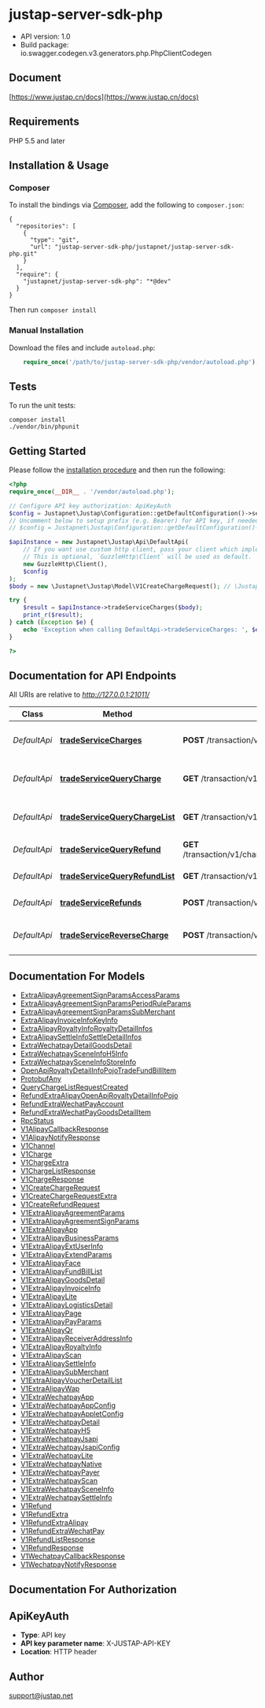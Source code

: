 # justap-server-sdk-php

- API version: 1.0
- Build package: io.swagger.codegen.v3.generators.php.PhpClientCodegen

## Document

[https://www.justap.cn/docs](https://www.justap.cn/docs)

## Requirements

PHP 5.5 and later

## Installation & Usage
### Composer

To install the bindings via [Composer](http://getcomposer.org/), add the following to `composer.json`:

```
{
  "repositories": [
    {
      "type": "git",
      "url": "justap-server-sdk-php/justapnet/justap-server-sdk-php.git"
    }
  ],
  "require": {
    "justapnet/justap-server-sdk-php": "*@dev"
  }
}
```

Then run `composer install`

### Manual Installation

Download the files and include `autoload.php`:

```php
    require_once('/path/to/justap-server-sdk-php/vendor/autoload.php');
```

## Tests

To run the unit tests:

```
composer install
./vendor/bin/phpunit
```

## Getting Started

Please follow the [installation procedure](#installation--usage) and then run the following:

```php
<?php
require_once(__DIR__ . '/vendor/autoload.php');

// Configure API key authorization: ApiKeyAuth
$config = Justapnet\Justap\Configuration::getDefaultConfiguration()->setApiKey('X-JUSTAP-API-KEY', 'YOUR_API_KEY');
// Uncomment below to setup prefix (e.g. Bearer) for API key, if needed
// $config = Justapnet\Justap\Configuration::getDefaultConfiguration()->setApiKeyPrefix('X-JUSTAP-API-KEY', 'Bearer');

$apiInstance = new Justapnet\Justap\Api\DefaultApi(
    // If you want use custom http client, pass your client which implements `GuzzleHttp\ClientInterface`.
    // This is optional, `GuzzleHttp\Client` will be used as default.
    new GuzzleHttp\Client(),
    $config
);
$body = new \Justapnet\Justap\Model\V1CreateChargeRequest(); // \Justapnet\Justap\Model\V1CreateChargeRequest | 

try {
    $result = $apiInstance->tradeServiceCharges($body);
    print_r($result);
} catch (Exception $e) {
    echo 'Exception when calling DefaultApi->tradeServiceCharges: ', $e->getMessage(), PHP_EOL;
}

?>
```

## Documentation for API Endpoints

All URIs are relative to *http://127.0.0.1:21011/*

Class | Method | HTTP request | Description
------------ | ------------- | ------------- | -------------
*DefaultApi* | [**tradeServiceCharges**](docs/Api/DefaultApi.md#tradeservicecharges) | **POST** /transaction/v1/charges | 创建 Charge 对象
*DefaultApi* | [**tradeServiceQueryCharge**](docs/Api/DefaultApi.md#tradeservicequerycharge) | **GET** /transaction/v1/charges/{charge_id} | 查询 Charge 对象
*DefaultApi* | [**tradeServiceQueryChargeList**](docs/Api/DefaultApi.md#tradeservicequerychargelist) | **GET** /transaction/v1/charges | 查询 Charge 对象列表
*DefaultApi* | [**tradeServiceQueryRefund**](docs/Api/DefaultApi.md#tradeservicequeryrefund) | **GET** /transaction/v1/charges/{charge_id}/refunds/{refund_id} | 查询 Refund 对象
*DefaultApi* | [**tradeServiceQueryRefundList**](docs/Api/DefaultApi.md#tradeservicequeryrefundlist) | **GET** /transaction/v1/charges/{charge_id}/refunds | 查询 Refund 对象列表
*DefaultApi* | [**tradeServiceRefunds**](docs/Api/DefaultApi.md#tradeservicerefunds) | **POST** /transaction/v1/refunds | 创建 Refund 对象
*DefaultApi* | [**tradeServiceReverseCharge**](docs/Api/DefaultApi.md#tradeservicereversecharge) | **POST** /transaction/v1/charges/{charge_id}/reverse | 撤销 Charge 对象


## Documentation For Models

 - [ExtraAlipayAgreementSignParamsAccessParams](docs/Model/ExtraAlipayAgreementSignParamsAccessParams.md)
 - [ExtraAlipayAgreementSignParamsPeriodRuleParams](docs/Model/ExtraAlipayAgreementSignParamsPeriodRuleParams.md)
 - [ExtraAlipayAgreementSignParamsSubMerchant](docs/Model/ExtraAlipayAgreementSignParamsSubMerchant.md)
 - [ExtraAlipayInvoiceInfoKeyInfo](docs/Model/ExtraAlipayInvoiceInfoKeyInfo.md)
 - [ExtraAlipayRoyaltyInfoRoyaltyDetailInfos](docs/Model/ExtraAlipayRoyaltyInfoRoyaltyDetailInfos.md)
 - [ExtraAlipaySettleInfoSettleDetailInfos](docs/Model/ExtraAlipaySettleInfoSettleDetailInfos.md)
 - [ExtraWechatpayDetailGoodsDetail](docs/Model/ExtraWechatpayDetailGoodsDetail.md)
 - [ExtraWechatpaySceneInfoH5Info](docs/Model/ExtraWechatpaySceneInfoH5Info.md)
 - [ExtraWechatpaySceneInfoStoreInfo](docs/Model/ExtraWechatpaySceneInfoStoreInfo.md)
 - [OpenApiRoyaltyDetailInfoPojoTradeFundBillItem](docs/Model/OpenApiRoyaltyDetailInfoPojoTradeFundBillItem.md)
 - [ProtobufAny](docs/Model/ProtobufAny.md)
 - [QueryChargeListRequestCreated](docs/Model/QueryChargeListRequestCreated.md)
 - [RefundExtraAlipayOpenApiRoyaltyDetailInfoPojo](docs/Model/RefundExtraAlipayOpenApiRoyaltyDetailInfoPojo.md)
 - [RefundExtraWechatPayAccount](docs/Model/RefundExtraWechatPayAccount.md)
 - [RefundExtraWechatPayGoodsDetailItem](docs/Model/RefundExtraWechatPayGoodsDetailItem.md)
 - [RpcStatus](docs/Model/RpcStatus.md)
 - [V1AlipayCallbackResponse](docs/Model/V1AlipayCallbackResponse.md)
 - [V1AlipayNotifyResponse](docs/Model/V1AlipayNotifyResponse.md)
 - [V1Channel](docs/Model/V1Channel.md)
 - [V1Charge](docs/Model/V1Charge.md)
 - [V1ChargeExtra](docs/Model/V1ChargeExtra.md)
 - [V1ChargeListResponse](docs/Model/V1ChargeListResponse.md)
 - [V1ChargeResponse](docs/Model/V1ChargeResponse.md)
 - [V1CreateChargeRequest](docs/Model/V1CreateChargeRequest.md)
 - [V1CreateChargeRequestExtra](docs/Model/V1CreateChargeRequestExtra.md)
 - [V1CreateRefundRequest](docs/Model/V1CreateRefundRequest.md)
 - [V1ExtraAlipayAgreementParams](docs/Model/V1ExtraAlipayAgreementParams.md)
 - [V1ExtraAlipayAgreementSignParams](docs/Model/V1ExtraAlipayAgreementSignParams.md)
 - [V1ExtraAlipayApp](docs/Model/V1ExtraAlipayApp.md)
 - [V1ExtraAlipayBusinessParams](docs/Model/V1ExtraAlipayBusinessParams.md)
 - [V1ExtraAlipayExtUserInfo](docs/Model/V1ExtraAlipayExtUserInfo.md)
 - [V1ExtraAlipayExtendParams](docs/Model/V1ExtraAlipayExtendParams.md)
 - [V1ExtraAlipayFace](docs/Model/V1ExtraAlipayFace.md)
 - [V1ExtraAlipayFundBillList](docs/Model/V1ExtraAlipayFundBillList.md)
 - [V1ExtraAlipayGoodsDetail](docs/Model/V1ExtraAlipayGoodsDetail.md)
 - [V1ExtraAlipayInvoiceInfo](docs/Model/V1ExtraAlipayInvoiceInfo.md)
 - [V1ExtraAlipayLite](docs/Model/V1ExtraAlipayLite.md)
 - [V1ExtraAlipayLogisticsDetail](docs/Model/V1ExtraAlipayLogisticsDetail.md)
 - [V1ExtraAlipayPage](docs/Model/V1ExtraAlipayPage.md)
 - [V1ExtraAlipayPayParams](docs/Model/V1ExtraAlipayPayParams.md)
 - [V1ExtraAlipayQr](docs/Model/V1ExtraAlipayQr.md)
 - [V1ExtraAlipayReceiverAddressInfo](docs/Model/V1ExtraAlipayReceiverAddressInfo.md)
 - [V1ExtraAlipayRoyaltyInfo](docs/Model/V1ExtraAlipayRoyaltyInfo.md)
 - [V1ExtraAlipayScan](docs/Model/V1ExtraAlipayScan.md)
 - [V1ExtraAlipaySettleInfo](docs/Model/V1ExtraAlipaySettleInfo.md)
 - [V1ExtraAlipaySubMerchant](docs/Model/V1ExtraAlipaySubMerchant.md)
 - [V1ExtraAlipayVoucherDetailList](docs/Model/V1ExtraAlipayVoucherDetailList.md)
 - [V1ExtraAlipayWap](docs/Model/V1ExtraAlipayWap.md)
 - [V1ExtraWechatpayApp](docs/Model/V1ExtraWechatpayApp.md)
 - [V1ExtraWechatpayAppConfig](docs/Model/V1ExtraWechatpayAppConfig.md)
 - [V1ExtraWechatpayAppletConfig](docs/Model/V1ExtraWechatpayAppletConfig.md)
 - [V1ExtraWechatpayDetail](docs/Model/V1ExtraWechatpayDetail.md)
 - [V1ExtraWechatpayH5](docs/Model/V1ExtraWechatpayH5.md)
 - [V1ExtraWechatpayJsapi](docs/Model/V1ExtraWechatpayJsapi.md)
 - [V1ExtraWechatpayJsapiConfig](docs/Model/V1ExtraWechatpayJsapiConfig.md)
 - [V1ExtraWechatpayLite](docs/Model/V1ExtraWechatpayLite.md)
 - [V1ExtraWechatpayNative](docs/Model/V1ExtraWechatpayNative.md)
 - [V1ExtraWechatpayPayer](docs/Model/V1ExtraWechatpayPayer.md)
 - [V1ExtraWechatpayScan](docs/Model/V1ExtraWechatpayScan.md)
 - [V1ExtraWechatpaySceneInfo](docs/Model/V1ExtraWechatpaySceneInfo.md)
 - [V1ExtraWechatpaySettleInfo](docs/Model/V1ExtraWechatpaySettleInfo.md)
 - [V1Refund](docs/Model/V1Refund.md)
 - [V1RefundExtra](docs/Model/V1RefundExtra.md)
 - [V1RefundExtraAlipay](docs/Model/V1RefundExtraAlipay.md)
 - [V1RefundExtraWechatPay](docs/Model/V1RefundExtraWechatPay.md)
 - [V1RefundListResponse](docs/Model/V1RefundListResponse.md)
 - [V1RefundResponse](docs/Model/V1RefundResponse.md)
 - [V1WechatpayCallbackResponse](docs/Model/V1WechatpayCallbackResponse.md)
 - [V1WechatpayNotifyResponse](docs/Model/V1WechatpayNotifyResponse.md)


## Documentation For Authorization


## ApiKeyAuth

- **Type**: API key
- **API key parameter name**: X-JUSTAP-API-KEY
- **Location**: HTTP header


## Author

support@justap.net


